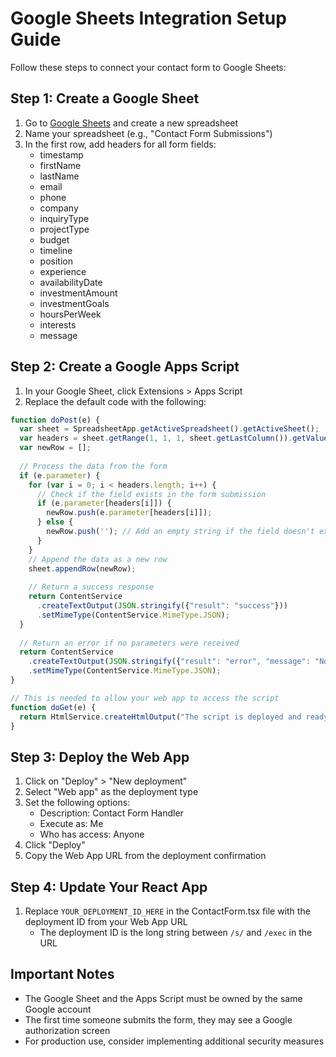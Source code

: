 
# Google Sheets Integration Setup Guide

Follow these steps to connect your contact form to Google Sheets:

## Step 1: Create a Google Sheet
1. Go to [Google Sheets](https://sheets.google.com) and create a new spreadsheet
2. Name your spreadsheet (e.g., "Contact Form Submissions")
3. In the first row, add headers for all form fields:
   - timestamp
   - firstName
   - lastName
   - email
   - phone
   - company
   - inquiryType
   - projectType
   - budget
   - timeline
   - position
   - experience
   - availabilityDate
   - investmentAmount
   - investmentGoals
   - hoursPerWeek
   - interests
   - message

## Step 2: Create a Google Apps Script
1. In your Google Sheet, click Extensions > Apps Script
2. Replace the default code with the following:

```javascript
function doPost(e) {
  var sheet = SpreadsheetApp.getActiveSpreadsheet().getActiveSheet();
  var headers = sheet.getRange(1, 1, 1, sheet.getLastColumn()).getValues()[0];
  var newRow = [];
  
  // Process the data from the form
  if (e.parameter) {
    for (var i = 0; i < headers.length; i++) {
      // Check if the field exists in the form submission
      if (e.parameter[headers[i]]) {
        newRow.push(e.parameter[headers[i]]);
      } else {
        newRow.push(''); // Add an empty string if the field doesn't exist
      }
    }
    // Append the data as a new row
    sheet.appendRow(newRow);
    
    // Return a success response
    return ContentService
      .createTextOutput(JSON.stringify({"result": "success"}))
      .setMimeType(ContentService.MimeType.JSON);
  }
  
  // Return an error if no parameters were received
  return ContentService
    .createTextOutput(JSON.stringify({"result": "error", "message": "No parameters received"}))
    .setMimeType(ContentService.MimeType.JSON);
}

// This is needed to allow your web app to access the script
function doGet(e) {
  return HtmlService.createHtmlOutput("The script is deployed and ready to receive form submissions.");
}
```

## Step 3: Deploy the Web App
1. Click on "Deploy" > "New deployment"
2. Select "Web app" as the deployment type
3. Set the following options:
   - Description: Contact Form Handler
   - Execute as: Me
   - Who has access: Anyone
4. Click "Deploy"
5. Copy the Web App URL from the deployment confirmation

## Step 4: Update Your React App
1. Replace `YOUR_DEPLOYMENT_ID_HERE` in the ContactForm.tsx file with the deployment ID from your Web App URL
   - The deployment ID is the long string between `/s/` and `/exec` in the URL

## Important Notes
- The Google Sheet and the Apps Script must be owned by the same Google account
- The first time someone submits the form, they may see a Google authorization screen
- For production use, consider implementing additional security measures
